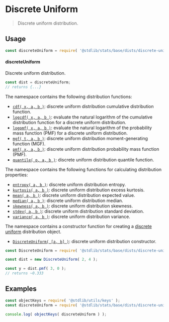 <!--

@license Apache-2.0

Copyright (c) 2018 The Stdlib Authors.

Licensed under the Apache License, Version 2.0 (the "License");
you may not use this file except in compliance with the License.
You may obtain a copy of the License at

   http://www.apache.org/licenses/LICENSE-2.0

Unless required by applicable law or agreed to in writing, software
distributed under the License is distributed on an "AS IS" BASIS,
WITHOUT WARRANTIES OR CONDITIONS OF ANY KIND, either express or implied.
See the License for the specific language governing permissions and
limitations under the License.

-->

# Discrete Uniform

> Discrete uniform distribution.

<section class="usage">

## Usage

```javascript
const discreteUniform = require( '@stdlib/stats/base/dists/discrete-uniform' );
```

#### discreteUniform

Discrete uniform distribution.

```javascript
const dist = discreteUniform;
// returns {...}
```

The namespace contains the following distribution functions:

<!-- <toc pattern="*+(cdf|pmf|mgf|quantile)*"> -->

<div class="namespace-toc">

-   <span class="signature">[`cdf( x, a, b )`][@stdlib/stats/base/dists/discrete-uniform/cdf]</span><span class="delimiter">: </span><span class="description">discrete uniform distribution cumulative distribution function.</span>
-   <span class="signature">[`logcdf( x, a, b )`][@stdlib/stats/base/dists/discrete-uniform/logcdf]</span><span class="delimiter">: </span><span class="description">evaluate the natural logarithm of the cumulative distribution function for a discrete uniform distribution.</span>
-   <span class="signature">[`logpmf( x, a, b )`][@stdlib/stats/base/dists/discrete-uniform/logpmf]</span><span class="delimiter">: </span><span class="description">evaluate the natural logarithm of the probability mass function (PMF) for a discrete uniform distribution.</span>
-   <span class="signature">[`mgf( t, a, b )`][@stdlib/stats/base/dists/discrete-uniform/mgf]</span><span class="delimiter">: </span><span class="description">discrete uniform distribution moment-generating function (MGF).</span>
-   <span class="signature">[`pmf( x, a, b )`][@stdlib/stats/base/dists/discrete-uniform/pmf]</span><span class="delimiter">: </span><span class="description">discrete uniform distribution probability mass function (PMF).</span>
-   <span class="signature">[`quantile( p, a, b )`][@stdlib/stats/base/dists/discrete-uniform/quantile]</span><span class="delimiter">: </span><span class="description">discrete uniform distribution quantile function.</span>

</div>

<!-- </toc> -->

The namespace contains the following functions for calculating distribution properties:

<!-- <toc pattern="*+(entropy|kurtosis|mean|median|mode|skewness|stdev|variance)*"> -->

<div class="namespace-toc">

-   <span class="signature">[`entropy( a, b )`][@stdlib/stats/base/dists/discrete-uniform/entropy]</span><span class="delimiter">: </span><span class="description">discrete uniform distribution entropy.</span>
-   <span class="signature">[`kurtosis( a, b )`][@stdlib/stats/base/dists/discrete-uniform/kurtosis]</span><span class="delimiter">: </span><span class="description">discrete uniform distribution excess kurtosis.</span>
-   <span class="signature">[`mean( a, b )`][@stdlib/stats/base/dists/discrete-uniform/mean]</span><span class="delimiter">: </span><span class="description">discrete uniform distribution expected value.</span>
-   <span class="signature">[`median( a, b )`][@stdlib/stats/base/dists/discrete-uniform/median]</span><span class="delimiter">: </span><span class="description">discrete uniform distribution median.</span>
-   <span class="signature">[`skewness( a, b )`][@stdlib/stats/base/dists/discrete-uniform/skewness]</span><span class="delimiter">: </span><span class="description">discrete uniform distribution skewness.</span>
-   <span class="signature">[`stdev( a, b )`][@stdlib/stats/base/dists/discrete-uniform/stdev]</span><span class="delimiter">: </span><span class="description">discrete uniform distribution standard deviation.</span>
-   <span class="signature">[`variance( a, b )`][@stdlib/stats/base/dists/discrete-uniform/variance]</span><span class="delimiter">: </span><span class="description">discrete uniform distribution variance.</span>

</div>

<!-- </toc> -->

The namespace contains a constructor function for creating a [discrete uniform][discrete-uniform-distribution] distribution object.

<!-- <toc pattern="*ctor*"> -->

<div class="namespace-toc">

-   <span class="signature">[`DiscreteUniform( [a, b] )`][@stdlib/stats/base/dists/discrete-uniform/ctor]</span><span class="delimiter">: </span><span class="description">discrete uniform distribution constructor.</span>

</div>

<!-- </toc> -->

```javascript
const DiscreteUniform = require( '@stdlib/stats/base/dists/discrete-uniform' ).DiscreteUniform;

const dist = new DiscreteUniform( 2, 4 );

const y = dist.pmf( 3, 0 );
// returns ~0.333
```

</section>

<!-- /.usage -->

<section class="examples">

## Examples

<!-- TODO: better examples -->

<!-- eslint no-undef: "error" -->

```javascript
const objectKeys = require( '@stdlib/utils/keys' );
const discreteUniform = require( '@stdlib/stats/base/dists/discrete-uniform' );

console.log( objectKeys( discreteUniform ) );
```

</section>

<!-- /.examples -->

<!-- Section for related `stdlib` packages. Do not manually edit this section, as it is automatically populated. -->

<section class="related">

</section>

<!-- /.related -->

<!-- Section for all links. Make sure to keep an empty line after the `section` element and another before the `/section` close. -->

<section class="links">

[discrete-uniform-distribution]: https://en.wikipedia.org/wiki/Discrete_uniform_distribution

<!-- <toc-links> -->

[@stdlib/stats/base/dists/discrete-uniform/ctor]: https://github.com/stdlib-js/stdlib/tree/develop/lib/node_modules/%40stdlib/stats/base/dists/discrete-uniform/ctor

[@stdlib/stats/base/dists/discrete-uniform/entropy]: https://github.com/stdlib-js/stdlib/tree/develop/lib/node_modules/%40stdlib/stats/base/dists/discrete-uniform/entropy

[@stdlib/stats/base/dists/discrete-uniform/kurtosis]: https://github.com/stdlib-js/stdlib/tree/develop/lib/node_modules/%40stdlib/stats/base/dists/discrete-uniform/kurtosis

[@stdlib/stats/base/dists/discrete-uniform/mean]: https://github.com/stdlib-js/stdlib/tree/develop/lib/node_modules/%40stdlib/stats/base/dists/discrete-uniform/mean

[@stdlib/stats/base/dists/discrete-uniform/median]: https://github.com/stdlib-js/stdlib/tree/develop/lib/node_modules/%40stdlib/stats/base/dists/discrete-uniform/median

[@stdlib/stats/base/dists/discrete-uniform/skewness]: https://github.com/stdlib-js/stdlib/tree/develop/lib/node_modules/%40stdlib/stats/base/dists/discrete-uniform/skewness

[@stdlib/stats/base/dists/discrete-uniform/stdev]: https://github.com/stdlib-js/stdlib/tree/develop/lib/node_modules/%40stdlib/stats/base/dists/discrete-uniform/stdev

[@stdlib/stats/base/dists/discrete-uniform/variance]: https://github.com/stdlib-js/stdlib/tree/develop/lib/node_modules/%40stdlib/stats/base/dists/discrete-uniform/variance

[@stdlib/stats/base/dists/discrete-uniform/cdf]: https://github.com/stdlib-js/stdlib/tree/develop/lib/node_modules/%40stdlib/stats/base/dists/discrete-uniform/cdf

[@stdlib/stats/base/dists/discrete-uniform/logcdf]: https://github.com/stdlib-js/stdlib/tree/develop/lib/node_modules/%40stdlib/stats/base/dists/discrete-uniform/logcdf

[@stdlib/stats/base/dists/discrete-uniform/logpmf]: https://github.com/stdlib-js/stdlib/tree/develop/lib/node_modules/%40stdlib/stats/base/dists/discrete-uniform/logpmf

[@stdlib/stats/base/dists/discrete-uniform/mgf]: https://github.com/stdlib-js/stdlib/tree/develop/lib/node_modules/%40stdlib/stats/base/dists/discrete-uniform/mgf

[@stdlib/stats/base/dists/discrete-uniform/pmf]: https://github.com/stdlib-js/stdlib/tree/develop/lib/node_modules/%40stdlib/stats/base/dists/discrete-uniform/pmf

[@stdlib/stats/base/dists/discrete-uniform/quantile]: https://github.com/stdlib-js/stdlib/tree/develop/lib/node_modules/%40stdlib/stats/base/dists/discrete-uniform/quantile

<!-- </toc-links> -->

</section>

<!-- /.links -->
